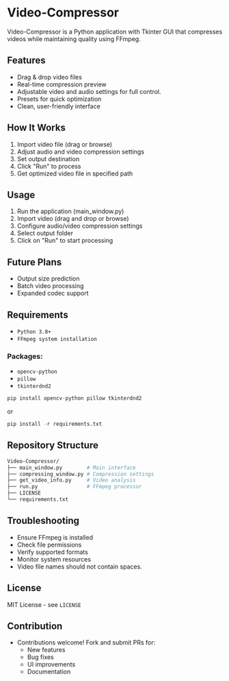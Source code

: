 # Video-Compressor
Video-Compressor is a Python application with Tkinter GUI that compresses videos while maintaining quality using FFmpeg.

## Features
- Drag & drop video files
- Real-time compression preview
- Adjustable video and audio settings for full control.
- Presets for quick optimization
- Clean, user-friendly interface

## How It Works
1. Import video file (drag or browse)
2. Adjust audio and video compression settings
3. Set output destination
4. Click "Run" to process
5. Get optimized video file in specified path

## Usage
1. Run the application (main_window.py)
2. Import video (drag and drop or browse)
3. Configure audio/video compression settings
4. Select output folder
5. Click on "Run" to start processing

## Future Plans
- Output size prediction
- Batch video processing
- Expanded codec support

## Requirements
- `Python 3.8+`
- `FFmpeg system installation`

### Packages:
  - `opencv-python`
  - `pillow`
  - `tkinterdnd2`
    
  ```python
  pip install opencv-python pillow tkinterdnd2
  ```
or 
```python
pip install -r requirements.txt
```

## Repository Structure
```bash
Video-Compressor/
├── main_window.py        # Main interface
├── compressing_window.py # Compression settings  
├── get_video_info.py     # Video analysis
├── run.py                # FFmpeg processor
├── LICENSE
└── requirements.txt
```

## Troubleshooting
- Ensure FFmpeg is installed
- Check file permissions
- Verify supported formats
- Monitor system resources
- Video file names should not contain spaces.

## License
MIT License - see `LICENSE`

## Contribution
- Contributions welcome! Fork and submit PRs for:
  - New features
  - Bug fixes
  - UI improvements
  - Documentation

